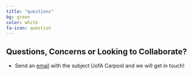 ```yaml
---
title: "questions"
bg: green
color: white
fa-icon: question
---
```


## Questions, Concerns or Looking to Collaborate?

- Send an [email](mailto:kkyars@ualberta.ca?subject=UofA%20Carpool) with the subject UofA Carpool and we will get in touch!
